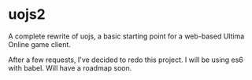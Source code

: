 # uojs2

A complete rewrite of uojs, a basic starting point for a web-based Ultima Online game client.

After a few requests, I've decided to redo this project. I will be using es6 with babel. Will have a roadmap soon.
